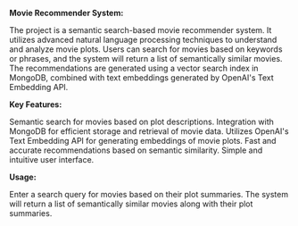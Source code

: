 **Movie Recommender System:**

The project is a semantic search-based movie recommender system. It utilizes advanced natural language processing techniques to understand and analyze movie plots. Users can search for movies based on keywords or phrases, and the system will return a list of semantically similar movies. The recommendations are generated using a vector search index in MongoDB, combined with text embeddings generated by OpenAI's Text Embedding API.

**Key Features:**

Semantic search for movies based on plot descriptions.
Integration with MongoDB for efficient storage and retrieval of movie data.
Utilizes OpenAI's Text Embedding API for generating embeddings of movie plots.
Fast and accurate recommendations based on semantic similarity.
Simple and intuitive user interface.

**Usage:**

Enter a search query for movies based on their plot summaries.
The system will return a list of semantically similar movies along with their plot summaries.
